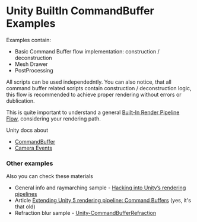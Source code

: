 # Unity BuiltIn CommandBuffer Examples

Examples contain:
- Basic Command Buffer flow implementation: construction / deconstruction
- Mesh Drawer
- PostProcessing

All scripts can be used independedntly. You can also notice, that all command buffer related scripts contain construction / deconstruction logic, this flow is recommended to achieve proper rendering without errors or dublication.

This is quite important to understand a general [Built-In Render Pipeline Flow](https://imgbb.com/BLSGdPQ), considering your rendering path.

Unity docs about
- [CommandBuffer](https://docs.unity3d.com/ScriptReference/Rendering.CommandBuffer.html)
- [Camera Events](https://docs.unity3d.com/ScriptReference/Rendering.CameraEvent.html)

### Other examples
Also you can check these materials 
- General info and raymarching sample - [Hacking into Unity’s rendering pipelines](https://www.youtube.com/watch?v=xrmbtBHJXt8)
- Article [Extending Unity 5 rendering pipeline: Command Buffers](https://blog.unity.com/technology/extending-unity-5-rendering-pipeline-command-buffers) (yes, it's that old)
- Refraction blur sample - [Unity-CommandBufferRefraction](https://github.com/Doppelkeks/Unity-CommandBufferRefraction)